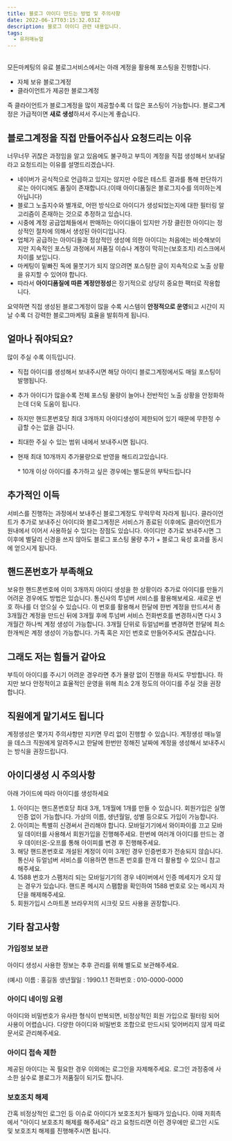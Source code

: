 ```yaml
---
title: 블로그 아이디 만드는 방법 및 주의사항
date: 2022-06-17T03:15:32.031Z
description: 블로그 아이디 관련 내용입니다.
tags:
  - 유저매뉴얼
---
```

\
모든마케팅의 유료 블로그서비스에서는 아래 계정을 활용해 포스팅을 진행합니다.

* 자체 보유 블로그계정
* 클라이언트가 제공한 블로그계정

즉 클라이언트가 블로그계정을 많이 제공할수록 더 많은 포스팅이 가능합니다. 블로그계정은 가급적이면 **새로 생성**하셔서 주시는게 좋습니다.

## 블로그계정을 직접 만들어주십사 요청드리는 이유

너무너무 귀찮은 과정임을 알고 있음에도 불구하고 부득이 계정을 직접 생성해서 보내달라고 요청드리는 이유를 설명드리겠습니다.

* 네이버가 공식적으로 언급하고 있지는 않지만 수많은 테스트 결과를 통해 판단하기로는 아이디에도 품질이 존재합니다.(이때 아이디품질은 블로그지수를 의미하는게 아닙니다)
* 블로그 노출지수와 별개로, 어떤 방식으로 아이디가 생성되었는지에 대한 필터링 알고리즘이 존재하는 것으로 추정하고 있습니다.
* 시중에 계정 공급업체들에서 판매하는 아이디들이 있지만 가장 클린한 아이디는 정상적인 절차에 의해서 생성된 아이디입니다.
* 업체가 공급하는 아이디들과 정상적인 생성에 의한 아이디는 처음에는 비슷해보이지만 지속적인 포스팅 과정에서 저품질 이슈나 계정이 막히는(보호조치) 리스크에서 차이를 보입니다.
* 마케팅이 밑빠진 독에 물붓기가 되지 않으려면 포스팅한 글이 지속적으로 노출 상황을 유지할 수 있어야 합니다.
* 따라서 **아이디품질에 따른 계정안정성**은 장기적으로 상당히 중요한 팩터로 작용합니다.

요약하면 직접 생성된 블로그계정이 많을 수록 시스템이 **안정적으로 운영**되고 시간이 지날 수록 더 강력한 블로그마케팅 효율을 발휘하게 됩니다.



## 얼마나 줘야되요?

많이 주실 수록 이득입니다.

* 직접 아이디를 생성해서 보내주시면 해당 아이디 블로그계정에서도 매일 포스팅이 발행됩니다.
* 추가 아이디가 많을수록 전체 포스팅 물량이 늘어나 전반적인 노출 상황을 안정화하는데 더욱 도움이 됩니다.
* 하지만 핸드폰번호당 최대 3개까지 아이디생성이 제한되어 있기 때문에 무한정 수급할 수는 없을 겁니다.
* 최대한 주실 수 있는 범위 내에서 보내주시면 됩니다.
* 현재 최대 10개까지 추가물량으로 반영을 해드리고있습니다.

  \* 10개 이상 아이디를 추가하고 싶은 경우에는 별도문의 부탁드립니다

## 추가적인 이득

서비스를 진행하는 과정에서 보내주신 블로그계정도 무럭무럭 자라게 됩니다. 클라이언트가 추가로 보내주신 아이디와 블로그계정은 서비스가 종료된 이후에도 클라이언트가 원내에서 이어서 사용하실 수 있다는 장점도 있습니다. 아이디만 추가로 보내주시면 그 이후에 별달리 신경을 쓰지 않아도 블로그 포스팅 물량 추가 + 블로그 육성 효과를 동시에 얻으시게 됩니다.

## 핸드폰번호가 부족해요

보유한 핸드폰번호에 이미 3개까지 아이디 생성을 한 상황이라 추가로 아이디를 만들기 어려운 경우에도 방법은 있습니다. 통신사의 투넘버 서비스를 활용해보세요. 새로운 번호 하나를 더 얻으실 수 있습니다. 이 번호를 활용해서 한달에 한번 계정을 만드셔서 총 3개월간 계정을 만드신 뒤에 3개월 후에 투넘버 서비스 전화번호를 변경하시면 다시 3개월간 하나씩 계정 생성이 가능합니다. 3개월 단위로 듀얼넘버를 변경하면 한달에 최소 한개씩은 계정 생성이 가능합니다. 가족 혹은 지인 번호로 만들어주셔도 괜찮습니다.

## 그래도 저는 힘들거 같아요

부득이 아이디를 주시기 어려운 경우라면 추가 물량 없이 진행을 하셔도 무방합니다. 하지만 보다 안정적이고 효율적인 운영을 위해 최소 2개 정도의 아이디를 주실 것을 권장합니다.

## 직원에게 맡기셔도 됩니다

계정생성은 몇가지 주의사항만 지키면 무리 없이 진행할 수 있습니다. 계정생성 매뉴얼을 데스크 직원에게 알려주시고 한달에 한번만 정해진 날짜에 계정을 생성해서 보내주시는 방식을 권장드립니다.

## 아이디생성 시 주의사항

아래 가이드에 따라 아이디를 생성하세요

1. 아이디는 핸드폰번호당 최대 3개, 1개월에 1개를 만들 수 있습니다. 회원가입은 실명인증 없이 가능합니다. 가상의 이름, 생년월일, 성별 등으로도 가입이 가능합니다.
2. 아이피는 특별히 신경써서 관리해야 합니다. 모바일기기에서 와이파이를 끄고 모바일 데이터를 사용해서 회원가입을 진행해주세요. 한번에 여러개 아이디를 만드는 경우 데이터온-오프를 통해 아이피를 변경 후 진행해주세요.
3. 해당 핸드폰번호로 개설된 계정이 이미 3개인 경우 인증번호가 전송되지 않습니다. 통신사 듀얼넘버 서비스를 이용하면 핸드폰 번호를 한개 더 활용할 수 있으니 참고해주세요.
4. 1588 번호가 스팸처리 되는 모바일기기의 경우 네이버에서 인증 메세지가 오지 않는 경우가 있습니다. 핸드폰 메시지 스팸함을 확인하여 1588 번호로 오는 메시지 차단을 해제해주세요.
5. 회원가입시 스마트폰 브라우저의 시크릿 모드 사용을 권장합니다.

## 기타 참고사항

### 가입정보 보관

아이디 생성시 사용한 정보는 추후 관리를 위해 별도로 보관해주세요.

(예시) 이름 : 홍길동 생년월일 : 1990.1.1 전화번호 : 010-0000-0000

### 아이디 네이밍 요령

아이디와 비밀번호가 유사한 형식이 반복되면, 비정상적인 회원 가입으로 필터링 되어 사용이 어렵습니다. 다양한 아이디와 비밀번호 조합으로 만드시되 잊어버리지 않게 따로 문서로 관리해주세요.



### 아이디 접속 제한

제공된 아이디는 꼭 필요한 경우 이외에는 로그인을 자제해주세요. 로그인 과정중에 사소한 실수로 블로그가 저품질이 되기도 합니다.



### 보호조치 해제

간혹 비정상적인 로그인 등 이슈로 아이디가 보호조치가 될때가 있습니다. 이때 저희측에서 "아이디 보호조치 해제를 해주세요" 라고 요청드리면 이런 경우에만 로그인 시도 및 보호조치 해제를 진행해주시면 됩니다.